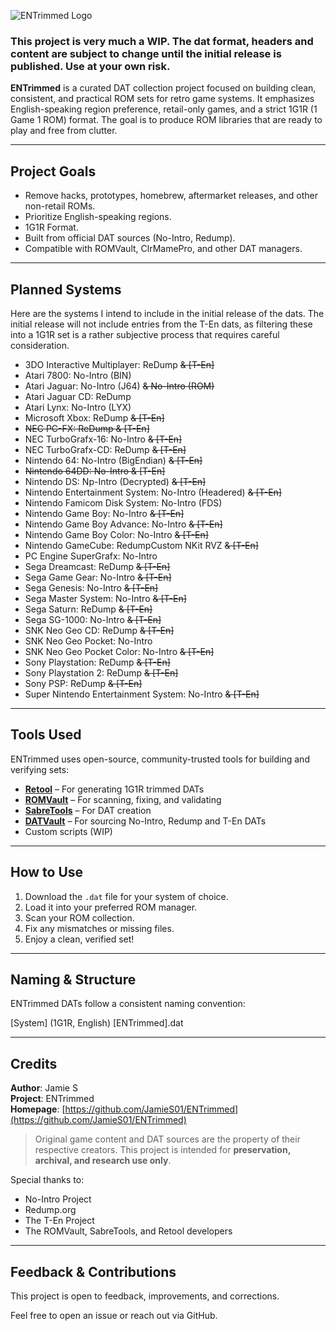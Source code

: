 ![ENTrimmed Logo](https://github.com/user-attachments/assets/0dd37a29-14e9-4d21-80a9-22f035606dcf)

### This project is very much a WIP. The dat format, headers and content are subject to change until the initial release is published. Use at your own risk.

**ENTrimmed** is a curated DAT collection project focused on building clean, consistent, and practical ROM sets for retro game systems. It emphasizes English-speaking region preference, retail-only games, and a strict 1G1R (1 Game 1 ROM) format. The goal is to produce ROM libraries that are ready to play and free from clutter.

---

## Project Goals

- Remove hacks, prototypes, homebrew, aftermarket releases, and other non-retail ROMs.
- Prioritize English-speaking regions.
- 1G1R Format.
- Built from official DAT sources (No-Intro, Redump).
- Compatible with ROMVault, ClrMamePro, and other DAT managers.

---

## Planned Systems

Here are the systems I intend to include in the initial release of the dats. The initial release will not include entries from the T-En dats, as filtering these into a 1G1R set is a rather subjective process that requires careful consideration.

- 3DO Interactive Multiplayer: ReDump ~~& [T-En]~~
- Atari 7800: No-Intro (BIN)
- Atari Jaguar: No-Intro (J64) ~~& No-Intro (ROM)~~
- Atari Jaguar CD: ReDump
- Atari Lynx: No-Intro (LYX)
- Microsoft Xbox: ReDump ~~& [T-En]~~
- ~~NEC PC-FX: ReDump & [T-En]~~
- NEC TurboGrafx-16: No-Intro ~~& [T-En]~~
- NEC TurboGrafx-CD: ReDump ~~& [T-En]~~
- Nintendo 64: No-Intro (BigEndian) ~~& [T-En]~~
- ~~Nintendo 64DD: No-Intro & [T-En]~~
- Nintendo DS: Np-Intro (Decrypted) ~~& [T-En]~~
- Nintendo Entertainment System: No-Intro (Headered) ~~& [T-En]~~
- Nintendo Famicom Disk System: No-Intro (FDS)
- Nintendo Game Boy: No-Intro ~~& [T-En]~~
- Nintendo Game Boy Advance: No-Intro ~~& [T-En]~~ 
- Nintendo Game Boy Color: No-Intro ~~& [T-En]~~ 
- Nintendo GameCube: RedumpCustom NKit RVZ ~~& [T-En]~~
- PC Engine SuperGrafx: No-Intro
- Sega Dreamcast: ReDump ~~& [T-En]~~
- Sega Game Gear: No-Intro ~~& [T-En]~~
- Sega Genesis: No-Intro ~~& [T-En]~~
- Sega Master System: No-Intro ~~& [T-En]~~
- Sega Saturn: ReDump ~~& [T-En]~~
- Sega SG-1000: No-Intro ~~& [T-En]~~
- SNK Neo Geo CD: ReDump ~~& [T-En]~~
- SNK Neo Geo Pocket: No-Intro
- SNK Neo Geo Pocket Color: No-Intro ~~& [T-En]~~
- Sony Playstation: ReDump ~~& [T-En]~~
- Sony Playstation 2: ReDump ~~& [T-En]~~
- Sony PSP: ReDump ~~& [T-En]~~
- Super Nintendo Entertainment System: No-Intro ~~& [T-En]~~ 

---

## Tools Used

ENTrimmed uses open-source, community-trusted tools for building and verifying sets:

- [**Retool**](https://github.com/unexpectedpanda/retool) – For generating 1G1R trimmed DATs
- [**ROMVault**](https://www.romvault.com/) – For scanning, fixing, and validating
- [**SabreTools**](https://github.com/SabreTools/SabreTools) – For DAT creation
- [**DATVault**](https://www.datvault.com/) – For sourcing No-Intro, Redump and T-En DATs
- Custom scripts (WIP)

---

## How to Use

1. Download the `.dat` file for your system of choice.
2. Load it into your preferred ROM manager.
3. Scan your ROM collection.
4. Fix any mismatches or missing files.
5. Enjoy a clean, verified set!

---

## Naming & Structure

ENTrimmed DATs follow a consistent naming convention:

[System] (1G1R, English) [ENTrimmed].dat

---

## Credits

**Author**: Jamie S  
**Project**: ENTrimmed   
**Homepage**: [https://github.com/JamieS01/ENTrimmed](https://github.com/JamieS01/ENTrimmed)

> Original game content and DAT sources are the property of their respective creators. This project is intended for **preservation, archival, and research use only**.

Special thanks to:
- No-Intro Project  
- Redump.org  
- The T-En Project  
- The ROMVault, SabreTools, and Retool developers

---

## Feedback & Contributions

This project is open to feedback, improvements, and corrections.

Feel free to open an issue or reach out via GitHub.
